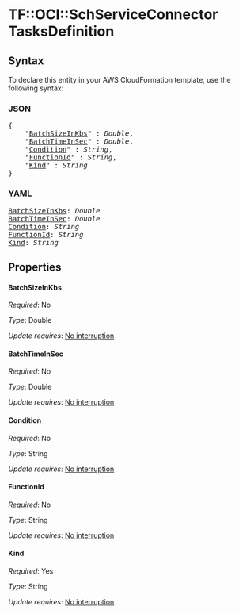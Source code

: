 # TF::OCI::SchServiceConnector TasksDefinition

## Syntax

To declare this entity in your AWS CloudFormation template, use the following syntax:

### JSON

<pre>
{
    "<a href="#batchsizeinkbs" title="BatchSizeInKbs">BatchSizeInKbs</a>" : <i>Double</i>,
    "<a href="#batchtimeinsec" title="BatchTimeInSec">BatchTimeInSec</a>" : <i>Double</i>,
    "<a href="#condition" title="Condition">Condition</a>" : <i>String</i>,
    "<a href="#functionid" title="FunctionId">FunctionId</a>" : <i>String</i>,
    "<a href="#kind" title="Kind">Kind</a>" : <i>String</i>
}
</pre>

### YAML

<pre>
<a href="#batchsizeinkbs" title="BatchSizeInKbs">BatchSizeInKbs</a>: <i>Double</i>
<a href="#batchtimeinsec" title="BatchTimeInSec">BatchTimeInSec</a>: <i>Double</i>
<a href="#condition" title="Condition">Condition</a>: <i>String</i>
<a href="#functionid" title="FunctionId">FunctionId</a>: <i>String</i>
<a href="#kind" title="Kind">Kind</a>: <i>String</i>
</pre>

## Properties

#### BatchSizeInKbs

_Required_: No

_Type_: Double

_Update requires_: [No interruption](https://docs.aws.amazon.com/AWSCloudFormation/latest/UserGuide/using-cfn-updating-stacks-update-behaviors.html#update-no-interrupt)

#### BatchTimeInSec

_Required_: No

_Type_: Double

_Update requires_: [No interruption](https://docs.aws.amazon.com/AWSCloudFormation/latest/UserGuide/using-cfn-updating-stacks-update-behaviors.html#update-no-interrupt)

#### Condition

_Required_: No

_Type_: String

_Update requires_: [No interruption](https://docs.aws.amazon.com/AWSCloudFormation/latest/UserGuide/using-cfn-updating-stacks-update-behaviors.html#update-no-interrupt)

#### FunctionId

_Required_: No

_Type_: String

_Update requires_: [No interruption](https://docs.aws.amazon.com/AWSCloudFormation/latest/UserGuide/using-cfn-updating-stacks-update-behaviors.html#update-no-interrupt)

#### Kind

_Required_: Yes

_Type_: String

_Update requires_: [No interruption](https://docs.aws.amazon.com/AWSCloudFormation/latest/UserGuide/using-cfn-updating-stacks-update-behaviors.html#update-no-interrupt)

